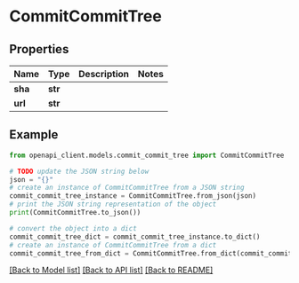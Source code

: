 # CommitCommitTree


## Properties

Name | Type | Description | Notes
------------ | ------------- | ------------- | -------------
**sha** | **str** |  | 
**url** | **str** |  | 

## Example

```python
from openapi_client.models.commit_commit_tree import CommitCommitTree

# TODO update the JSON string below
json = "{}"
# create an instance of CommitCommitTree from a JSON string
commit_commit_tree_instance = CommitCommitTree.from_json(json)
# print the JSON string representation of the object
print(CommitCommitTree.to_json())

# convert the object into a dict
commit_commit_tree_dict = commit_commit_tree_instance.to_dict()
# create an instance of CommitCommitTree from a dict
commit_commit_tree_from_dict = CommitCommitTree.from_dict(commit_commit_tree_dict)
```
[[Back to Model list]](../README.md#documentation-for-models) [[Back to API list]](../README.md#documentation-for-api-endpoints) [[Back to README]](../README.md)


